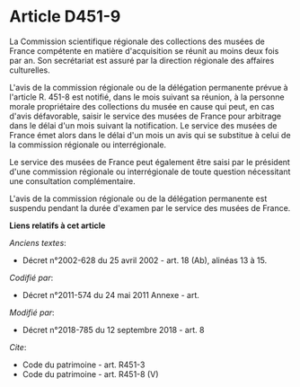 # Article D451-9

La Commission scientifique régionale des collections des musées de France compétente en matière d'acquisition se réunit au
moins deux fois par an. Son secrétariat est assuré par la direction régionale des affaires culturelles.

L'avis de la commission régionale ou de la délégation permanente prévue à l'article R. 451-8 est notifié, dans le mois
suivant sa réunion, à la personne morale propriétaire des collections du musée en cause qui peut, en cas d'avis défavorable,
saisir le service des musées de France pour arbitrage dans le délai d'un mois suivant la notification. Le service des musées
de France émet alors dans le délai d'un mois un avis qui se substitue à celui de la commission régionale ou interrégionale.

Le service des musées de France peut également être saisi par le président d'une commission régionale ou interrégionale de
toute question nécessitant une consultation complémentaire.

L'avis de la commission régionale ou de la délégation permanente est suspendu pendant la durée d'examen par le service des
musées de France.

**Liens relatifs à cet article**

_Anciens textes_:

  - Décret n°2002-628 du 25 avril 2002 - art. 18 (Ab), alinéas 13 à 15.

_Codifié par_:

  - Décret n°2011-574 du 24 mai 2011 Annexe - art.

_Modifié par_:

  - Décret n°2018-785 du 12 septembre 2018 - art. 8

_Cite_:

  - Code du patrimoine - art. R451-3
  - Code du patrimoine - art. R451-8 (V)
